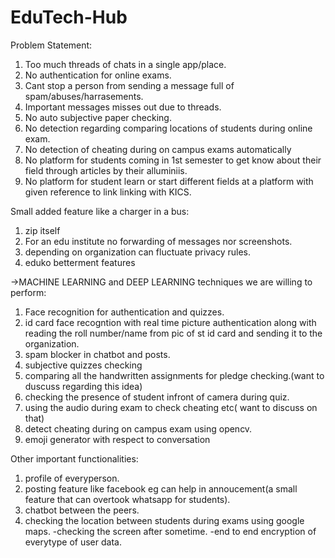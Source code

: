 # EduTech-Hub

Problem Statement:
1. Too much threads of chats in a single app/place.
2. No authentication for online exams.
3. Cant stop a person from sending a message full of spam/abuses/harrasements.
4. Important messages misses out due to threads.
5. No auto subjective paper checking.
6. No detection regarding comparing locations of students during online exam.
7. No detection of cheating during on campus exams automatically
8. No platform for students coming in 1st semester to get know about their field through articles by their alluminiis.
9. No platform for student learn or start different fields at a platform with given reference to link linking with KICS.

Small added feature like a charger in a bus:
1. zip itself
2. For an edu institute no forwarding of messages nor screenshots.
3. depending on organization can fluctuate privacy rules.
4. eduko betterment features

->MACHINE LEARNING and DEEP LEARNING techniques we are willing to perform:

1. Face recognition for authentication and quizzes.
2. id card face recogntion with real time picture authentication along with reading the roll number/name from pic of st id card and sending it to the organization.
3. spam blocker in chatbot and posts.
4. subjective quizzes checking
5. comparing all the handwritten assignments for pledge checking.(want to duscuss regarding this idea)
6. checking the presence of student infront of camera during quiz.
7. using the audio during exam to check cheating etc( want to discuss on that)
8. detect cheating during on campus exam using opencv.
9. emoji generator with respect to conversation

Other important functionalities:
1. profile of everyperson.
2. posting feature like facebook eg can help in annoucement(a small feature that can overtook whatsapp for students).
3. chatbot between the peers.
4. checking the location between students during exams using google maps.
-checking the screen after sometime.
-end to end encryption of everytype of user data.
